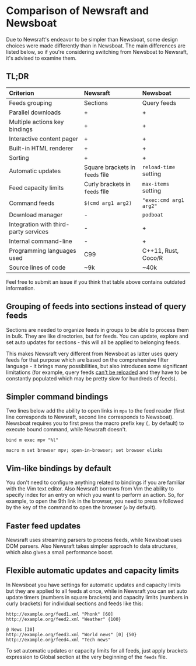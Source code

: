 # Comparison of Newsraft and Newsboat

Due to Newsraft's endeavor to be simpler than Newsboat, some design choices were
made differently than in Newsboat. The main differences are listed below, so if
you're considering switching from Newsboat to Newsraft, it's advised to examine them.

## TL;DR

| Criterion                             | Newsraft                        | Newsboat               |
|:--------------------------------------|:--------------------------------|:-----------------------|
| Feeds grouping                        | Sections                        | Query feeds            |
| Parallel downloads                    | +                               | +                      |
| Multiple actions key bindings         | +                               | +                      |
| Interactive content pager             | +                               | +                      |
| Built-in HTML renderer                | +                               | +                      |
| Sorting                               | +                               | +                      |
| Automatic updates                     | Square brackets in `feeds` file | `reload-time` setting  |
| Feed capacity limits                  | Curly brackets in `feeds` file  | `max-items` setting    |
| Command feeds                         | `$(cmd arg1 arg2)`              | `"exec:cmd arg1 arg2"` |
| Download manager                      | -                               | `podboat`              |
| Integration with third-party services | -                               | +                      |
| Internal command-line                 | -                               | +                      |
| Programming languages used            | C99                             | C++11, Rust, Coco/R    |
| Source lines of code                  | ~9k                             | ~40k                   |

Feel free to submit an issue if you think that table above contains outdated information.

## Grouping of feeds into sections instead of query feeds

Sections are needed to organize feeds in groups to be able to process them in
bulk. They are like directories, but for feeds. You can update, explore and
set auto updates for sections - this will all be applied to belonging feeds.

This makes Newsraft very different from Newsboat as latter uses query feeds
for that purpose which are based on the comprehensive filter language - it
brings many possibilities, but also introduces some significant limitations
(for example, query feeds
[can't be reloaded](https://github.com/newsboat/newsboat/issues/978) and they
have to be constantly populated which may be pretty slow for hundreds of feeds).

## Simpler command bindings

Two lines below add the ability to open links in `mpv` to the feed reader (first
line corresponds to Newsraft, second line corresponds to Newsboat). Newsboat
requires you to first press the macro prefix key (`,` by default) to execute
bound command, while Newsraft doesn't.

```
bind m exec mpv "%l"
```

```
macro m set browser mpv; open-in-browser; set browser elinks
```

## Vim-like bindings by default

You don't need to configure anything related to bindings if you are familiar
with the Vim text editor. Also Newsraft borrows from Vim the ability to specify
index for an entry on which you want to perform an action. So, for example, to
open the 9th link in the browser, you need to press `9` followed by the key of
the command to open the browser (`o` by default).

## Faster feed updates

Newsraft uses streaming parsers to process feeds, while Newsboat uses DOM
parsers. Also Newsraft takes simpler approach to data structures, which also
gives a small performance boost.

## Flexible automatic updates and capacity limits

In Newsboat you have settings for automatic updates and capacity limits but they
are applied to all feeds at once, while in Newsraft you can set auto update
timers (numbers in square brackets) and capacity limits (numbers in curly
brackets) for individual sections and feeds like this:

```
http://example.org/feed1.xml "Phonk" [60]
http://example.org/feed2.xml "Weather" {100}

@ News [30]
http://example.org/feed3.xml "World news" [0] {50}
http://example.org/feed4.xml "Tech news"
```

To set automatic updates or capacity limits for all feeds, just apply brackets
expression to Global section at the very beginning of the `feeds` file.
